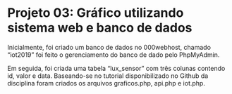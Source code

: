 # Projeto 03: Gráfico utilizando sistema web e banco de dados

Inicialmente, foi criado um banco de dados no 000webhost, chamado “iot2019” foi feito o gerenciamento do banco de dado pelo PhpMyAdmin.

Em seguida, foi criada uma tabela “lux_sensor” com três colunas contendo id, valor e data. Baseando-se no tutorial disponibilizado no Github da disciplina foram criados os arquivos graficos.php, api.php e iot.php. 

